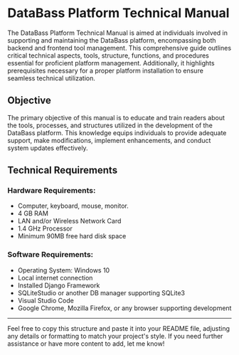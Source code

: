 # DataBass Platform Technical Manual

The DataBass Platform Technical Manual is aimed at individuals involved in supporting and maintaining the DataBass platform, encompassing both backend and frontend tool management. This comprehensive guide outlines critical technical aspects, tools, structure, functions, and procedures essential for proficient platform management. Additionally, it highlights prerequisites necessary for a proper platform installation to ensure seamless technical utilization.

## Objective

The primary objective of this manual is to educate and train readers about the tools, processes, and structures utilized in the development of the DataBass platform. This knowledge equips individuals to provide adequate support, make modifications, implement enhancements, and conduct system updates effectively.

## Technical Requirements

### Hardware Requirements:
- Computer, keyboard, mouse, monitor.
- 4 GB RAM
- LAN and/or Wireless Network Card
- 1.4 GHz Processor
- Minimum 90MB free hard disk space

### Software Requirements:
- Operating System: Windows 10
- Local internet connection
- Installed Django Framework
- SQLiteStudio or another DB manager supporting SQLite3
- Visual Studio Code
- Google Chrome, Mozilla Firefox, or any browser supporting development

---

Feel free to copy this structure and paste it into your README file, adjusting any details or formatting to match your project's style. If you need further assistance or have more content to add, let me know!